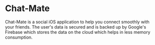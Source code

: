 # Chat-Mate
Chat-Mate is a social iOS application to help you connect smoothly with your friends. The user's data is secured and is backed up by Google's Firebase which stores the data on the cloud which helps in less memory consumption.
